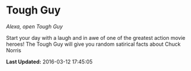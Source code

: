 # Tough Guy
*Alexa, open Tough Guy*

Start your day with a laugh and in awe of one of the greatest action movie heroes!  The Tough Guy will give you random satirical facts about Chuck Norris

**Last Updated:** 2016-03-12 17:45:05